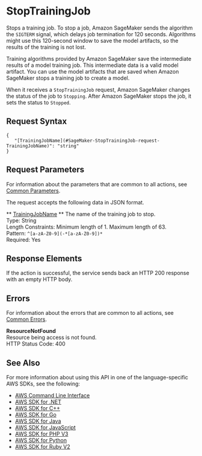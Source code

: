 # StopTrainingJob<a name="API_StopTrainingJob"></a>

Stops a training job\. To stop a job, Amazon SageMaker sends the algorithm the `SIGTERM` signal, which delays job termination for 120 seconds\. Algorithms might use this 120\-second window to save the model artifacts, so the results of the training is not lost\. 

Training algorithms provided by Amazon SageMaker save the intermediate results of a model training job\. This intermediate data is a valid model artifact\. You can use the model artifacts that are saved when Amazon SageMaker stops a training job to create a model\. 

When it receives a `StopTrainingJob` request, Amazon SageMaker changes the status of the job to `Stopping`\. After Amazon SageMaker stops the job, it sets the status to `Stopped`\.

## Request Syntax<a name="API_StopTrainingJob_RequestSyntax"></a>

```
{
   "[TrainingJobName](#SageMaker-StopTrainingJob-request-TrainingJobName)": "string"
}
```

## Request Parameters<a name="API_StopTrainingJob_RequestParameters"></a>

For information about the parameters that are common to all actions, see [Common Parameters](CommonParameters.md)\.

The request accepts the following data in JSON format\.

 ** [TrainingJobName](#API_StopTrainingJob_RequestSyntax) **   <a name="SageMaker-StopTrainingJob-request-TrainingJobName"></a>
The name of the training job to stop\.  
Type: String  
Length Constraints: Minimum length of 1\. Maximum length of 63\.  
Pattern: `^[a-zA-Z0-9](-*[a-zA-Z0-9])*`   
Required: Yes

## Response Elements<a name="API_StopTrainingJob_ResponseElements"></a>

If the action is successful, the service sends back an HTTP 200 response with an empty HTTP body\.

## Errors<a name="API_StopTrainingJob_Errors"></a>

For information about the errors that are common to all actions, see [Common Errors](CommonErrors.md)\.

 **ResourceNotFound**   
Resource being access is not found\.  
HTTP Status Code: 400

## See Also<a name="API_StopTrainingJob_SeeAlso"></a>

For more information about using this API in one of the language\-specific AWS SDKs, see the following:
+  [AWS Command Line Interface](https://docs.aws.amazon.com/goto/aws-cli/sagemaker-2017-07-24/StopTrainingJob) 
+  [AWS SDK for \.NET](https://docs.aws.amazon.com/goto/DotNetSDKV3/sagemaker-2017-07-24/StopTrainingJob) 
+  [AWS SDK for C\+\+](https://docs.aws.amazon.com/goto/SdkForCpp/sagemaker-2017-07-24/StopTrainingJob) 
+  [AWS SDK for Go](https://docs.aws.amazon.com/goto/SdkForGoV1/sagemaker-2017-07-24/StopTrainingJob) 
+  [AWS SDK for Java](https://docs.aws.amazon.com/goto/SdkForJava/sagemaker-2017-07-24/StopTrainingJob) 
+  [AWS SDK for JavaScript](https://docs.aws.amazon.com/goto/AWSJavaScriptSDK/sagemaker-2017-07-24/StopTrainingJob) 
+  [AWS SDK for PHP V3](https://docs.aws.amazon.com/goto/SdkForPHPV3/sagemaker-2017-07-24/StopTrainingJob) 
+  [AWS SDK for Python](https://docs.aws.amazon.com/goto/boto3/sagemaker-2017-07-24/StopTrainingJob) 
+  [AWS SDK for Ruby V2](https://docs.aws.amazon.com/goto/SdkForRubyV2/sagemaker-2017-07-24/StopTrainingJob) 